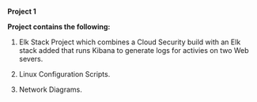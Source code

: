**Project 1**

**Project contains the following:**
1) Elk Stack Project which combines a Cloud Security build with an Elk stack added that runs Kibana to generate logs for activies on two Web severs.


2) Linux Configuration Scripts. 

    
 3) Network Diagrams. 
